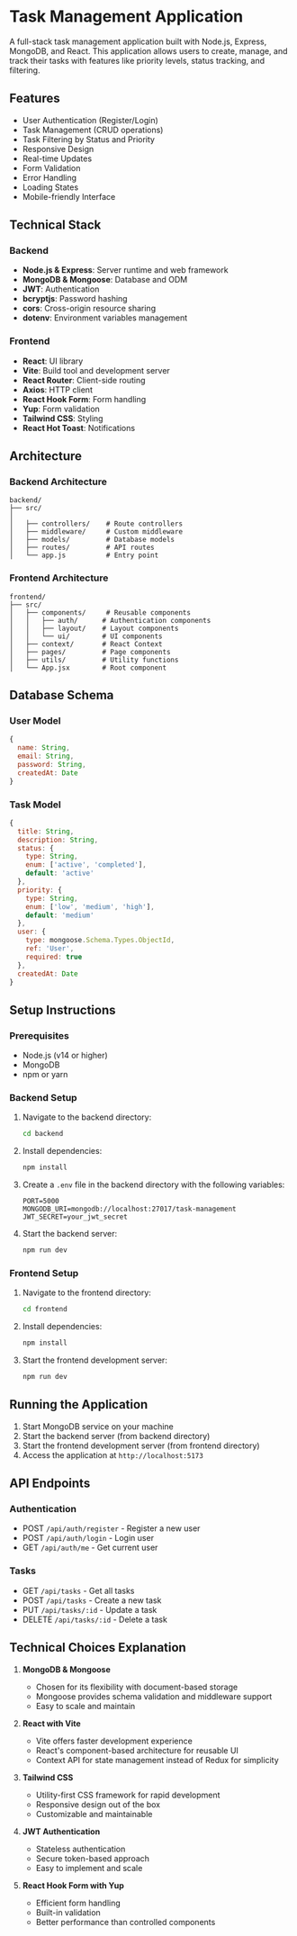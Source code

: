 # Task Management Application

A full-stack task management application built with Node.js, Express, MongoDB, and React. This application allows users to create, manage, and track their tasks with features like priority levels, status tracking, and filtering.

## Features

- User Authentication (Register/Login)
- Task Management (CRUD operations)
- Task Filtering by Status and Priority
- Responsive Design
- Real-time Updates
- Form Validation
- Error Handling
- Loading States
- Mobile-friendly Interface

## Technical Stack

### Backend
- **Node.js & Express**: Server runtime and web framework
- **MongoDB & Mongoose**: Database and ODM
- **JWT**: Authentication
- **bcryptjs**: Password hashing
- **cors**: Cross-origin resource sharing
- **dotenv**: Environment variables management

### Frontend
- **React**: UI library
- **Vite**: Build tool and development server
- **React Router**: Client-side routing
- **Axios**: HTTP client
- **React Hook Form**: Form handling
- **Yup**: Form validation
- **Tailwind CSS**: Styling
- **React Hot Toast**: Notifications

## Architecture

### Backend Architecture
```
backend/
├── src/
│         
│   ├── controllers/    # Route controllers
│   ├── middleware/     # Custom middleware
│   ├── models/         # Database models
│   ├── routes/         # API routes
│   └── app.js          # Entry point
```

### Frontend Architecture
```
frontend/
├── src/
│   ├── components/     # Reusable components
│   │   ├── auth/      # Authentication components
│   │   ├── layout/    # Layout components
│   │   └── ui/        # UI components
│   ├── context/       # React Context
│   ├── pages/         # Page components
│   ├── utils/         # Utility functions
│   └── App.jsx        # Root component
```

## Database Schema

### User Model
```javascript
{
  name: String,
  email: String,
  password: String,
  createdAt: Date
}
```

### Task Model
```javascript
{
  title: String,
  description: String,
  status: {
    type: String,
    enum: ['active', 'completed'],
    default: 'active'
  },
  priority: {
    type: String,
    enum: ['low', 'medium', 'high'],
    default: 'medium'
  },
  user: {
    type: mongoose.Schema.Types.ObjectId,
    ref: 'User',
    required: true
  },
  createdAt: Date
}
```

## Setup Instructions

### Prerequisites
- Node.js (v14 or higher)
- MongoDB
- npm or yarn

### Backend Setup
1. Navigate to the backend directory:
   ```bash
   cd backend
   ```

2. Install dependencies:
   ```bash
   npm install
   ```

3. Create a `.env` file in the backend directory with the following variables:
   ```
   PORT=5000
   MONGODB_URI=mongodb://localhost:27017/task-management
   JWT_SECRET=your_jwt_secret
   ```

4. Start the backend server:
   ```bash
   npm run dev
   ```

### Frontend Setup
1. Navigate to the frontend directory:
   ```bash
   cd frontend
   ```

2. Install dependencies:
   ```bash
   npm install
   ```

3. Start the frontend development server:
   ```bash
   npm run dev
   ```

## Running the Application

1. Start MongoDB service on your machine
2. Start the backend server (from backend directory)
3. Start the frontend development server (from frontend directory)
4. Access the application at `http://localhost:5173`

## API Endpoints

### Authentication
- POST `/api/auth/register` - Register a new user
- POST `/api/auth/login` - Login user
- GET `/api/auth/me` - Get current user

### Tasks
- GET `/api/tasks` - Get all tasks
- POST `/api/tasks` - Create a new task
- PUT `/api/tasks/:id` - Update a task
- DELETE `/api/tasks/:id` - Delete a task

## Technical Choices Explanation

1. **MongoDB & Mongoose**
   - Chosen for its flexibility with document-based storage
   - Mongoose provides schema validation and middleware support
   - Easy to scale and maintain

2. **React with Vite**
   - Vite offers faster development experience
   - React's component-based architecture for reusable UI
   - Context API for state management instead of Redux for simplicity

3. **Tailwind CSS**
   - Utility-first CSS framework for rapid development
   - Responsive design out of the box
   - Customizable and maintainable

4. **JWT Authentication**
   - Stateless authentication
   - Secure token-based approach
   - Easy to implement and scale

5. **React Hook Form with Yup**
   - Efficient form handling
   - Built-in validation
   - Better performance than controlled components



